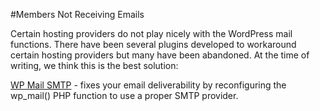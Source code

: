#Members Not Receiving Emails

Certain hosting providers do not play nicely with the WordPress mail functions. There have been several plugins developed to workaround certain hosting providers but many have been abandoned. At the time of writing, we think this is the best solution:

[WP Mail SMTP](https://wordpress.org/plugins/wp-mail-smtp/) - fixes your email deliverability by reconfiguring the wp\_mail() PHP function to use a proper SMTP provider.